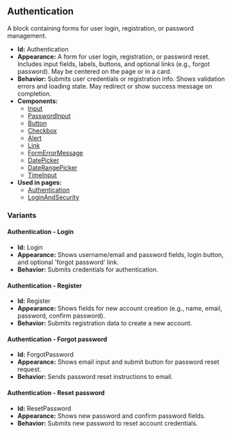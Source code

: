 ## Authentication
A block containing forms for user login, registration, or password management.
- **Id:** Authentication
- **Appearance:** A form for user login, registration, or password reset. Includes input fields, labels, buttons, and optional links (e.g., forgot password). May be centered on the page or in a card.
- **Behavior:** Submits user credentials or registration info. Shows validation errors and loading state. May redirect or show success message on completion.
- **Components:**
  - [Input](components.md#input)
  - [PasswordInput](components.md#passwordinput)
  - [Button](components.md#button)
  - [Checkbox](components.md#checkbox)
  - [Alert](components.md#alert)
  - [Link](components.md#link)
  - [FormErrorMessage](components.md#formerrormessage)
  - [DatePicker](components.md#datepicker)
  - [DateRangePicker](components.md#daterangepicker)
  - [TimeInput](components.md#timeinput)
- **Used in pages:**
  - [Authentication](pages.md#authentication)
  - [LoginAndSecurity](pages.md#login-and-security)
### Variants
#### Authentication - **Login**
- **Id:** Login
- **Appearance:** Shows username/email and password fields, login button, and optional 'forgot password' link.
- **Behavior:** Submits credentials for authentication.
#### Authentication - **Register**
- **Id:** Register
- **Appearance:** Shows fields for new account creation (e.g., name, email, password, confirm password).
- **Behavior:** Submits registration data to create a new account.
#### Authentication - **Forgot password**
- **Id:** ForgotPassword
- **Appearance:** Shows email input and submit button for password reset request.
- **Behavior:** Sends password reset instructions to email.
#### Authentication - **Reset password**
- **Id:** ResetPassword
- **Appearance:** Shows new password and confirm password fields.
- **Behavior:** Submits new password to reset account credentials.
